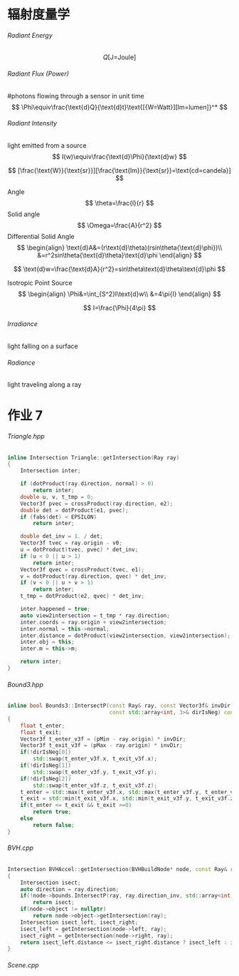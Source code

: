 # 辐射度量学

###### Radiant Energy

$$
Q\text{[J=Joule]}
$$

###### Radiant Flux (Power)

#photons flowing through a sensor in unit time
$$
\Phi\equiv\frac{\text{d}Q}{\text{d}t}\text{[{W=Watt}][lm=lumen]}^*
$$

###### Radiant Intensity

light emitted from a source
$$
I(w)\equiv\frac{\text{d}\Phi}{\text{d}w}
$$

$$
[\frac{\text{W}}{\text{sr}}][\frac{\text{lm}}{\text{sr}}=\text{cd=candela}]
$$

Angle
$$
\theta=\frac{l}{r}
$$
Solid angle
$$
\Omega=\frac{A}{r^2}
$$
Differential Solid Angle
$$
\begin{align}
\text{d}A&=(r\text{d}\theta)(rsin\theta{\text{d}\phi})\\
&=r^2sin\theta{\text{d}\theta}\text{d}\phi
\end{align}
$$

$$
\text{d}w=\frac{\text{d}A}{r^2}=sin\theta\text{d}\theta\text{d}\phi
$$

Isotropic Point Source
$$
\begin{align}
\Phi&=\int_{S^2}I\text{d}w\\
&=4\pi{I}
\end{align}
$$

$$
I=\frac{\Phi}{4\pi}
$$

###### Irradiance

light falling on a surface

###### Radiance

light traveling along a ray

# 作业 7

###### Triangle.hpp

```c++
inline Intersection Triangle::getIntersection(Ray ray)
{
    Intersection inter;

    if (dotProduct(ray.direction, normal) > 0)
        return inter;
    double u, v, t_tmp = 0;
    Vector3f pvec = crossProduct(ray.direction, e2);
    double det = dotProduct(e1, pvec);
    if (fabs(det) < EPSILON)
        return inter;

    double det_inv = 1. / det;
    Vector3f tvec = ray.origin - v0;
    u = dotProduct(tvec, pvec) * det_inv;
    if (u < 0 || u > 1)
        return inter;
    Vector3f qvec = crossProduct(tvec, e1);
    v = dotProduct(ray.direction, qvec) * det_inv;
    if (v < 0 || u + v > 1)
        return inter;
    t_tmp = dotProduct(e2, qvec) * det_inv;

    inter.happened = true;
    auto view2intersection = t_tmp * ray.direction;
    inter.coords = ray.origin + view2intersection;
    inter.normal = this->normal;
    inter.distance = dotProduct(view2intersection, view2intersection);
    inter.obj = this;
    inter.m = this->m;

    return inter;
}
```

###### Bound3.hpp

```c++
inline bool Bounds3::IntersectP(const Ray& ray, const Vector3f& invDir,
                                const std::array<int, 3>& dirIsNeg) const
{
    float t_enter;
    float t_exit;
    Vector3f t_enter_v3f = (pMin - ray.origin) * invDir;
    Vector3f t_exit_v3f = (pMax - ray.origin) * invDir;
    if(!dirIsNeg[0])
        std::swap(t_enter_v3f.x, t_exit_v3f.x);
    if(!dirIsNeg[1])
        std::swap(t_enter_v3f.y, t_exit_v3f.y);
    if(!dirIsNeg[2])
        std::swap(t_enter_v3f.z, t_exit_v3f.z);
    t_enter = std::max(t_enter_v3f.x, std::max(t_enter_v3f.y, t_enter_v3f.z));
    t_exit = std::min(t_exit_v3f.x, std::min(t_exit_v3f.y, t_exit_v3f.z));
    if(t_enter <= t_exit && t_exit >=0)
        return true;
    else
        return false;
}
```

###### BVH.cpp

```c++
Intersection BVHAccel::getIntersection(BVHBuildNode* node, const Ray& ray) const
{
    Intersection isect;
    auto direction = ray.direction;
    if(!node->bounds.IntersectP(ray, ray.direction_inv, std::array<int, 3>{direction.x>0, direction.y>0, direction.z>0}))
        return isect;
    if(node->object != nullptr)
        return node->object->getIntersection(ray);
    Intersection isect_left, isect_right;
    isect_left = getIntersection(node->left, ray);
    isect_right = getIntersection(node->right, ray);
    return isect_left.distance <= isect_right.distance ? isect_left : isect_right;
}
```

###### Scene.cpp

```c++

```

